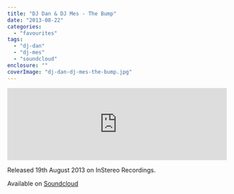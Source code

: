 ```yaml
---
title: "DJ Dan & DJ Mes - The Bump"
date: "2013-08-22"
categories: 
  - "favourites"
tags: 
  - "dj-dan"
  - "dj-mes"
  - "soundcloud"
enclosure: ""
coverImage: "dj-dan-dj-mes-the-bump.jpg"
---
```


<iframe src="https://w.soundcloud.com/player/?url=http%3A%2F%2Fapi.soundcloud.com%2Ftracks%2F106201560&amp;show_artwork=true" height="166" width="100%" frameborder="no" scrolling="no"></iframe>

Released 19th August 2013 on InStereo Recordings.

Available on [Soundcloud](https://soundcloud.com/djdanmusic/dj-dan-dj-mes-the-bump-1)
